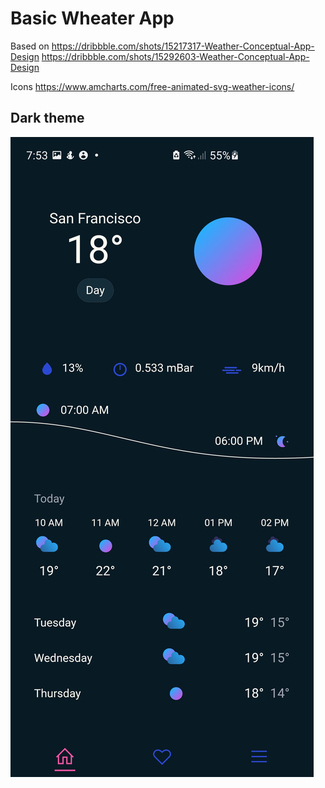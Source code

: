 # Basic Wheater App

Based on
https://dribbble.com/shots/15217317-Weather-Conceptual-App-Design
https://dribbble.com/shots/15292603-Weather-Conceptual-App-Design

Icons
https://www.amcharts.com/free-animated-svg-weather-icons/

## Dark theme

![Home dark](https://raw.githubusercontent.com/ulises214/flutter-weather-app/main/screenshots/dark_1.jpg)
